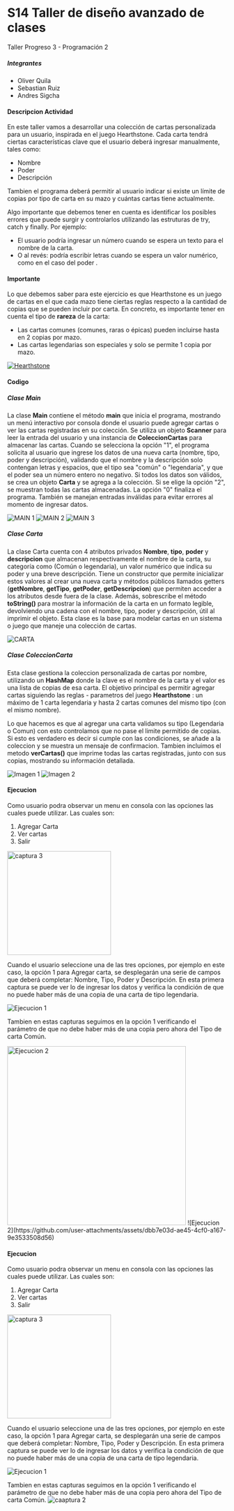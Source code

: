 # S14 Taller de diseño avanzado de clases
Taller Progreso 3 - Programación 2 

##### Integrantes 
- Oliver Quila
- Sebastian Ruiz 
- Andres Sigcha 

#### Descripcion Actividad
En este taller vamos a desarrollar una colección de cartas personalizada para un usuario, inspirada en el juego Hearthstone. Cada carta tendrá ciertas características clave que el usuario deberá ingresar manualmente, tales como:

- Nombre
- Poder
- Descripción

Tambien el programa deberá permitir al usuario indicar si existe un límite de copias por tipo de carta en su mazo y cuántas cartas tiene actualmente.

Algo importante que debemos tener en cuenta es identificar los posibles errores que puede surgir y controlarlos utilizando las estruturas de try, catch y finally. Por ejemplo:
- El usuario podría ingresar un número cuando se espera un texto para el nombre de la carta.
- O al revés: podría escribir letras cuando se espera un valor numérico, como en el caso del poder .

#### Importante
Lo que debemos saber para este ejercicio es que Hearthstone es un juego de cartas en el que cada mazo tiene ciertas reglas respecto a la cantidad de copias que se pueden incluir por carta.
En concreto, es importante tener en cuenta el tipo de **rareza** de la carta:

- Las cartas comunes (comunes, raras o épicas) pueden incluirse hasta en 2 copias por mazo.
- Las cartas legendarias son especiales y solo se permite 1 copia por mazo.

[![Hearthstone](https://cdn.mos.cms.futurecdn.net/rWmVewQjczBnK6a9McLYVV.jpg "Hearthstone")](https://th.bing.com/th/id/R.434d84e51170d6830035c2e7470c5767?rik=JdWTVIhEQyRzkA&pid=ImgRaw&r=0 "Hearthstone")

#### Codigo
##### Clase Main
La clase **Main** contiene el método **main** que inicia el programa, mostrando un menú interactivo por consola donde el usuario puede agregar cartas o ver las cartas registradas en su colección. Se utiliza un objeto **Scanner** para leer la entrada del usuario y una instancia de **ColeccionCartas** para almacenar las cartas. Cuando se selecciona la opción "1", el programa solicita al usuario que ingrese los datos de una nueva carta (nombre, tipo, poder y descripción), validando que el nombre y la descripción solo contengan letras y espacios, que el tipo sea "común" o "legendaria", y que el poder sea un número entero no negativo. Si todos los datos son válidos, se crea un objeto **Carta** y se agrega a la colección. Si se elige la opción "2", se muestran todas las cartas almacenadas. La opción "0" finaliza el programa. También se manejan entradas inválidas para evitar errores al momento de ingresar datos.

![MAIN 1](https://github.com/user-attachments/assets/461ab758-4395-4a79-8bea-965743e95cde)
![MAIN 2](https://github.com/user-attachments/assets/87f2e33c-f680-4064-96bb-14c3ceb495c9)
![MAIN 3](https://github.com/user-attachments/assets/42ef9df7-a6a6-4676-9679-aa48f2581397)

##### Clase Carta 
La clase Carta cuenta con 4 atributos privados **Nombre**, **tipo**, **poder** y **descripcion** que almacenan respectivamente el nombre de la carta, su categoría como (Común o legendaria), un valor numérico que indica su poder y una breve descripción. Tiene un constructor que permite inicializar estos valores al crear una nueva carta y métodos públicos llamados getters (**getNombre**, **getTipo**, **getPoder**, **getDescripcion**) que permiten acceder a los atributos desde fuera de la clase. Además, sobrescribe el método **toString()** para mostrar la información de la carta en un formato legible, devolviendo una cadena con el nombre, tipo, poder y descripción, útil al imprimir el objeto. Esta clase es la base para modelar cartas en un sistema o juego que maneje una colección de cartas.

![CARTA ](https://github.com/user-attachments/assets/d0d24ddd-a9e3-4d16-91c5-a55e597369a1)

##### Clase ColeccionCarta
Esta clase gestiona la coleccion personalizada de cartas por nombre, utilizando un **HashMap** donde la clave es el nombre de la carta y el valor es una lista de copias de esa carta. El objetivo principal es permitir agregar cartas siguiendo las reglas - parametros del juego  **Hearthstone** : un máximo de 1 carta legendaria y hasta 2 cartas comunes del mismo tipo (con el mismo nombre).

Lo que hacemos es que al agregar una carta validamos su tipo (Legendaria o Comun) con esto controlamos que no pase el limite permitido de copias. Si esto es verdadero es decir si cumple con las condiciones, se añade a la coleccion y se muestra un mensaje de confirmacion. Tambien incluimos el metodo **verCartas()** que imprime todas las cartas registradas, junto con sus copias, mostrando su información detallada. 

![Imagen 1](https://github.com/user-attachments/assets/b8f0c766-6ae5-45da-bf0c-860a1fe3d73c)
![Imagen 2](https://github.com/user-attachments/assets/bf5f575f-0f43-4db3-8849-ad1de567a2ef)

#### Ejecucion 
Como usuario podra observar un menu en consola con las opciones las cuales puede utilizar. Las cuales son: 
1. Agregar Carta 
2. Ver cartas
0. Salir
<img width="238" alt="captura 3" src="https://github.com/user-attachments/assets/b0719c1e-cb00-403b-8cf5-d9d64d600e10" />

Cuando el usuario seleccione una de las tres opciones, por ejemplo en este caso, la opción 1 para Agregar carta, se desplegarán una serie de campos que deberá completar: Nombre, Tipo, Poder y Descripción. En esta primera captura se puede ver lo de ingresar los datos y verifica la condición de que no puede haber más de una copia de una carta de tipo legendaria.

![Ejecucion 1](https://github.com/user-attachments/assets/638dbf69-7358-4e7d-aceb-db395c58fbdd)

Tambien en estas capturas seguimos en la opción 1 verificando el parámetro de que no debe haber más de una copia pero ahora del Tipo de carta Común.

<img width="410" alt="Ejecucion 2" src="https://github.com/user-attachments/assets/c51e8e44-61fa-4f43-9876-a3309114010e" />
![Ejecucion 2](https://github.com/user-attachments/assets/dbb7e03d-ae45-4cf0-a167-9e3533508d56)

#### Ejecucion 
Como usuario podra observar un menu en consola con las opciones las cuales puede utilizar. Las cuales son: 
1. Agregar Carta 
2. Ver cartas
0. Salir
<img width="238" alt="captura 3" src="https://github.com/user-attachments/assets/b0719c1e-cb00-403b-8cf5-d9d64d600e10" />

Cuando el usuario seleccione una de las tres opciones, por ejemplo en este caso, la opción 1 para Agregar carta, se desplegarán una serie de campos que deberá completar: Nombre, Tipo, Poder y Descripción. En esta primera captura se puede ver lo de ingresar los datos y verifica la condición de que no puede haber más de una copia de una carta de tipo legendaria.

![Ejecucion 1](https://github.com/user-attachments/assets/638dbf69-7358-4e7d-aceb-db395c58fbdd)

Tambien en estas capturas seguimos en la opción 1 verificando el parámetro de que no debe haber más de una copia pero ahora del Tipo de carta Común.
![caaptura 2](https://github.com/user-attachments/assets/aba0d8ec-451d-4950-8f86-a86a56d0ba79)
